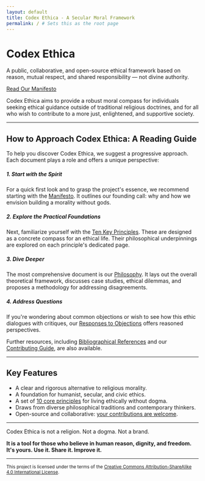 ```yaml
---
layout: default
title: Codex Ethica - A Secular Moral Framework
permalink: / # Sets this as the root page
---
```


<div class="text-center pt-4 pb-5">
  <h1 class="display-4">Codex Ethica</h1>
  <p class="lead mb-4">A public, collaborative, and open-source ethical framework based on reason, mutual respect, and shared responsibility — not divine authority.</p>
  <p><a href="{{ '/manifesto/' | relative_url }}" class="btn btn-primary btn-lg">Read Our Manifesto</a></p>
</div>

<div class="container">
  <div class="row mb-4">
    <div class="col-md-8 mx-auto text-center">
      <p class="h5 mb-4">Codex Ethica aims to provide a robust moral compass for individuals seeking ethical guidance outside of traditional religious doctrines, and for all who wish to contribute to a more just, enlightened, and supportive society.</p>
    </div>
  </div>

  <hr class="my-5">

  <div class="row">
    <div class="col-12 text-center mb-4">
      <h2>How to Approach Codex Ethica: A Reading Guide</h2>
      <p>To help you discover Codex Ethica, we suggest a progressive approach. Each document plays a role and offers a unique perspective:</p>
    </div>
  </div>

  <div class="row justify-content-center">
    <div class="col-md-5 mb-4">
      <div class="card h-100">
        <div class="card-body">
          <h5 class="card-title">1. Start with the Spirit</h5>
          <p class="card-text">For a quick first look and to grasp the project's essence, we recommend starting with the <a href="{{ '/manifesto/' | relative_url }}">Manifesto</a>. It outlines our founding call: why and how we envision building a morality without gods.</p>
        </div>
      </div>
    </div>
    <div class="col-md-5 mb-4">
      <div class="card h-100">
        <div class="card-body">
          <h5 class="card-title">2. Explore the Practical Foundations</h5>
          <p class="card-text">Next, familiarize yourself with the <a href="{{ '/principles/' | relative_url }}">Ten Key Principles</a>. These are designed as a concrete compass for an ethical life. Their philosophical underpinnings are explored on each principle's dedicated page.</p>
        </div>
      </div>
    </div>
  </div>
  <div class="row justify-content-center">
    <div class="col-md-5 mb-4">
      <div class="card h-100">
        <div class="card-body">
          <h5 class="card-title">3. Dive Deeper</h5>
          <p class="card-text">The most comprehensive document is our <a href="{{ '/philosophy/' | relative_url }}">Philosophy</a>. It lays out the overall theoretical framework, discusses case studies, ethical dilemmas, and proposes a methodology for addressing disagreements.</p>
        </div>
      </div>
    </div>
    <div class="col-md-5 mb-4">
      <div class="card h-100">
        <div class="card-body">
          <h5 class="card-title">4. Address Questions</h5>
          <p class="card-text">If you're wondering about common objections or wish to see how this ethic dialogues with critiques, our <a href="{{ '/objections/' | relative_url }}">Responses to Objections</a> offers reasoned perspectives.</p>
        </div>
      </div>
    </div>
  </div>

  <div class="row mt-4">
    <div class="col-12 text-center">
      <p>Further resources, including <a href="{{ '/references/' | relative_url }}">Bibliographical References</a> and our <a href="{{ '/contributing/' | relative_url }}">Contributing Guide</a>, are also available.</p>
    </div>
  </div>

  <hr class="my-5">

  <div class="row">
    <div class="col-md-8 mx-auto">
      <h2 class="text-center mb-4">Key Features</h2>
      <ul class="list-group list-group-flush">
        <li class="list-group-item">A clear and rigorous alternative to religious morality.</li>
        <li class="list-group-item">A foundation for humanist, secular, and civic ethics.</li>
        <li class="list-group-item">A set of <a href="{{ '/principles/' | relative_url }}">10 core principles</a> for living ethically without dogma.</li>
        <li class="list-group-item">Draws from diverse philosophical traditions and contemporary thinkers.</li>
        <li class="list-group-item">Open-source and collaborative: <a href="{{ '/contributing/' | relative_url }}">your contributions are welcome</a>.</li>
      </ul>
    </div>
  </div>

  <hr class="my-5">

  <div class="text-center mt-5 mb-4">
    <p class="lead">Codex Ethica is not a religion. Not a dogma. Not a brand.</p>
    <p><strong>It is a tool for those who believe in human reason, dignity, and freedom. It's yours. Use it. Share it. Improve it.</strong></p>
  </div>

</div>

---

<p class="text-center">
  <small>This project is licensed under the terms of the <a href="LICENSE.txt">Creative Commons Attribution-ShareAlike 4.0 International License</a>.</small>
</p> 